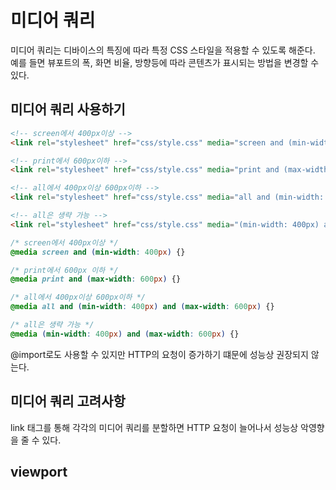 # 미디어 쿼리
미디어 쿼리는 디바이스의 특징에 따라 특정 CSS 스타일을 적용할 수 있도록 해준다. 예를 들면 뷰포트의 폭, 화면 비율, 방향등에 따라 콘텐츠가 표시되는 방법을 변경할 수 있다.

## 미디어 쿼리 사용하기

``` html
<!-- screen에서 400px이상 -->
<link rel="stylesheet" href="css/style.css" media="screen and (min-width: 400px)">

<!-- print에서 600px이하 -->
<link rel="stylesheet" href="css/style.css" media="print and (max-width: 600px)">

<!-- all에서 400px이상 600px이하 -->
<link rel="stylesheet" href="css/style.css" media="all and (min-width: 400px) and (max-width: 600px)">

<!-- all은 생략 가능 -->
<link rel="stylesheet" href="css/style.css" media="(min-width: 400px) and (max-width: 600px)">
```

``` css
/* screen에서 400px이상 */
@media screen and (min-width: 400px) {}

/* print에서 600px 이하 */
@media print and (max-width: 600px) {}

/* all에서 400px이상 600px이하 */
@media all and (min-width: 400px) and (max-width: 600px) {}

/* all은 생략 가능 */
@media (min-width: 400px) and (max-width: 600px) {}
```

@import로도 사용할 수 있지만 HTTP의 요청이 증가하기 떄문에 성능상 권장되지 않는다.

## 미디어 쿼리 고려사항
link 태그를 통해 각각의 미디어 쿼리를 분할하면 HTTP 요청이 늘어나서 성능상 악영향을 줄 수 있다. 

## viewport